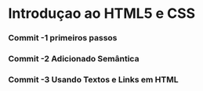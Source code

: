# Introduçao ao HTML5 e CSS

### Commit -1 primeiros passos
### Commit -2 Adicionado Semântica
### Commit -3 Usando Textos e Links em HTML